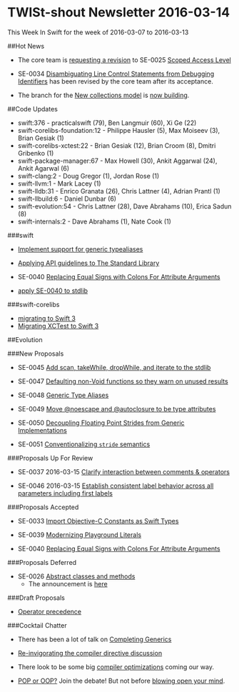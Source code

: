 # TWISt-shout Newsletter 2016-03-14
This Week In Swift for the week of 2016-03-07 to 2016-03-13

##Hot News

* The core team is [requesting a revision](http://article.gmane.org/gmane.comp.lang.swift.evolution/12010) to SE-0025 [Scoped Access Level](https://github.com/apple/swift-evolution/blob/master/proposals/0025-scoped-access-level.md)

* SE-0034 [Disambiguating Line	Control Statements from Debugging Identifiers](http://thread.gmane.org/gmane.comp.lang.swift.evolution/8156/focus=12014) has been revised by the core team after its acceptance.

* The branch for the [New collections model](https://github.com/gribozavr/swift-evolution/blob/87df19a9a9d73e64a2a966b807440216a608b8ad/proposals/NNNN-collections-move-indices.md) is [now building](http://thread.gmane.org/gmane.comp.lang.swift.devel/1175/focus=1378).


##Code Updates

* swift:376 - practicalswift (79), Ben Langmuir (60), Xi Ge (22)
* swift-corelibs-foundation:12 - Philippe Hausler (5), Max Moiseev (3), Brian Gesiak (1)
* swift-corelibs-xctest:22 - Brian Gesiak (12), Brian Croom (8), Dmitri Gribenko (1)
* swift-package-manager:67 - Max Howell (30), Ankit Aggarwal (24), Ankit Agarwal (6)
* swift-clang:2 - Doug Gregor (1), Jordan Rose (1)
* swift-llvm:1 - Mark Lacey (1)
* swift-lldb:31 - Enrico Granata (26), Chris Lattner (4), Adrian Prantl (1)
* swift-llbuild:6 - Daniel Dunbar (6)
* swift-evolution:54 - Chris Lattner (28), Dave Abrahams (10), Erica Sadun (8)
* swift-internals:2 - Dave Abrahams (1), Nate Cook (1)

###swift

* [Implement support for generic typealiases](https://github.com/apple/swift/commit/fe9fe47b7e0297840916e3eec5444cb7483700e9)

* [Applying API guidelines to The Standard Library](https://github.com/apple/swift/commit/91878390553a71df28a486eb1f3b356eb28395bf)

* SE-0040 [Replacing Equal Signs with Colons For Attribute Arguments](https://github.com/apple/swift/commit/b52fc6d321997b21ef56364a24e174726c022927)
* [apply SE-0040 to stdlib](https://github.com/apple/swift/commit/276370b599dda18c517f9eb5c2e8c6ea5b930789)
  
###swift-corelibs

* [migrating to Swift 3](https://github.com/apple/swift-corelibs-foundation/commit/de8913f1fd1f6615b35a2215c40d4631c12ef1d1)
* [Migrating XCTest to Swift 3](https://github.com/apple/swift-corelibs-xctest/commit/78d5a02af18524f1565fc4b929b222065f3f026b)

##Evolution

###New Proposals

* SE-0045 [Add scan, takeWhile, dropWhile, and iterate to the stdlib](https://github.com/apple/swift-evolution/blob/master/proposals/0045-scan-takewhile-dropwhile.md)

* SE-0047 [Defaulting non-Void functions so they warn on unused results](https://github.com/apple/swift-evolution/blob/master/proposals/0047-nonvoid-warn.md)

* SE-0048 [Generic Type Aliases](https://github.com/apple/swift-evolution/blob/master/proposals/0048-generic-typealias.md)

* SE-0049 [Move @noescape and @autoclosure to be type attributes](https://github.com/apple/swift-evolution/blob/master/proposals/0049-noescape-autoclosure-type-attrs.md)

* SE-0050 [Decoupling Floating Point Strides from Generic Implementations](https://github.com/apple/swift-evolution/blob/master/proposals/0050-floating-point-stride.md)

* SE-0051 [Conventionalizing `stride` semantics](https://github.com/apple/swift-evolution/blob/master/proposals/0051-stride-semantics.md)

###Proposals Up For Review

* SE-0037 2016-03-15 [Clarify interaction between comments & operators](https://github.com/apple/swift-evolution/blob/master/proposals/0037-clarify-comments-and-operators.md)

* SE-0046 2016-03-15 [Establish consistent label behavior across all parameters including first labels](https://github.com/apple/swift-evolution/blob/master/proposals/0046-first-label.md)

###Proposals Accepted

* SE-0033 [Import Objective-C Constants as Swift Types](https://github.com/apple/swift-evolution/blob/master/proposals/0033-import-objc-constants.md)

* SE-0039 [Modernizing Playground Literals](https://github.com/apple/swift-evolution/blob/master/proposals/0039-playgroundliterals.md)

* SE-0040 [Replacing Equal Signs with Colons For Attribute Arguments](https://github.com/apple/swift-evolution/blob/master/proposals/0040-attributecolons.md)

###Proposals Deferred

* SE-0026 [Abstract classes and methods](https://github.com/apple/swift-evolution/blob/master/proposals/0026-abstract-classes-and-methods.md)
  * The announcement is [here](http://article.gmane.org/gmane.comp.lang.swift.evolution/8809)
  
###Draft Proposals

* [Operator precedence](https://github.com/Anton3/swift-evolution/blob/operator-precedence/proposals/NNNN-operator-precedence.md)

###Cocktail Chatter

* There has been a lot of talk on [Completing Generics](http://thread.gmane.org/gmane.comp.lang.swift.evolution/8484)

* [Re-invigorating the compiler directive discussion](http://thread.gmane.org/gmane.comp.lang.swift.evolution/9191)

* There look to be some big [compiler optimizations](http://thread.gmane.org/gmane.comp.lang.swift.devel/1386) coming our way.

* [POP or OOP?](http://thread.gmane.org/gmane.comp.lang.swift.user/1141) Join the debate! But not before [blowing open your mind](https://developer.apple.com/videos/play/wwdc2015/408/).

